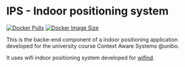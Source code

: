 # IPS - Indoor positioning system

[![Docker Pulls](https://badgen.net/docker/pulls/micheledinelli/frontend?icon=docker&label=pulls)](https://hub.docker.com/r/micheledinelli/frontend/)
[![Docker Image Size](https://badgen.net/docker/size/micheledinelli/frontend?icon=docker&label=image%20size)](https://hub.docker.com/r/micheledinelli/frontend)

<!-- [![HitCount](https://hits.dwyl.com/micheledinelli/sca-frontend.svg)](https://hits.dwyl.com/micheledinelli/sca-frontend) -->

This is the backe-end component of a indoor positioning application developed for the university course Context Aware Systems @unibo.

It uses wifi indoor positioning system developed for [wifind](https://github.com/micheledinelli/wifind).
